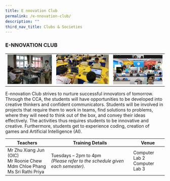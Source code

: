 ```yaml
---
title: E nnovation Club
permalink: /e-nnovation-club/
description: ""
third_nav_title: Clubs & Societies
---
```

### E-NNOVATION CLUB

<table>
	<tr>
		<td width="30%"><img src="/images/Ennovation1.jpg"/></td>
		<td width="35%"><img src="/images/Ennovation2.jpg"/></td>
		<td width="33%"><img src="/images/Ennovation3.jpg"/></td>
	</tr>
</table>

E-nnovation Club strives to nurture successful innovators of tomorrow. Through the CCA, the students will have opportunities to be developed into creative thinkers and confident communicators. Students will be involved in projects that require them to work in teams, find solutions to problems, where they will need to think out of the box, and convey their ideas effectively. The activities thus requires students to be innovative and creative. Furthermore, students get to experience coding, creation of games and Artificial Intelligence (AI).

| Teachers | Training Details | Venue |
| --- | --- | --- |
| Mr Zhu Xiang Jun (OIC)<br>Mr Roonie Chew<br>Mdm Chloe Phang<br>Ms Sri Rathi Priya | Tuesdays – 2pm to 4pm<br>*(Please refer to the schedule given each semester).* | Computer Lab 2<br>Computer Lab 3 |
